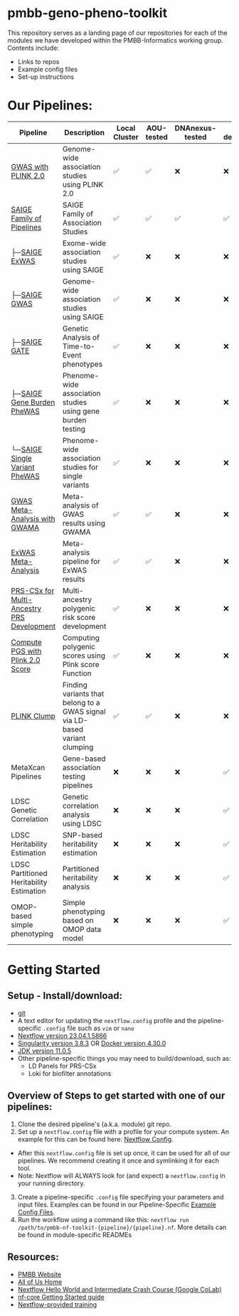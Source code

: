 # pmbb-geno-pheno-toolkit

This repository serves as a landing page of our repositories for each of the modules we have developed within the PMBB-Informatics working group. Contents include:
- Links to repos
- Example config files
- Set-up instructions

# Our Pipelines:

| Pipeline | Description | Local Cluster | AOU-tested | DNAnexus-tested | In-development |
|----------|-------------|---------------|------------|-----------------|----------------|
| [GWAS with PLINK 2.0](https://github.com/PMBB-Informatics-and-Genomics/pmbb-nf-toolkit-plink-2.0-gwas) | Genome-wide association studies using PLINK 2.0 | ✅ | ✅ | ❌ | ❌ |
| [SAIGE Family of Pipelines](https://github.com/PMBB-Informatics-and-Genomics/pmbb-nf-toolkit-saige-family/tree/main) | SAIGE Family of Association Studies | ✅ | ✅ | ✅ | ✅ |
| ├─[SAIGE ExWAS](https://github.com/PMBB-Informatics-and-Genomics/pmbb-nf-toolkit-saige-family/blob/main/READMEs/SAIGE_ExWAS_docs.md) | Exome-wide association studies using SAIGE | ✅ | ❌ | ❌ | ❌ |
| ├─[SAIGE GWAS](https://github.com/PMBB-Informatics-and-Genomics/pmbb-nf-toolkit-saige-family/blob/main/READMEs/SAIGE_GWAS_docs.md) | Genome-wide association studies using SAIGE | ✅ | ❌ | ❌ | ❌ |
| ├─[SAIGE GATE](https://github.com/PMBB-Informatics-and-Genomics/pmbb-nf-toolkit-saige-family/blob/5bcf1ea047af318269c7204f35b1dd17b8b087a7/READMEs/SAIGE-GATE_docs.md) | Genetic Analysis of Time-to-Event phenotypes | ✅ | ❌ | ❌ | ❌ |
| ├─[SAIGE Gene Burden PheWAS](https://github.com/PMBB-Informatics-and-Genomics/pmbb-nf-toolkit-saige-family/blob/main/READMEs/Single-Gene_Burden_PheWAS_docs.md) | Phenome-wide association studies using gene burden testing | ✅ | ❌ | ❌ | ❌ |
| └─[SAIGE Single Variant PheWAS](https://github.com/PMBB-Informatics-and-Genomics/pmbb-nf-toolkit-saige-family/blob/main/READMEs/Single-Variant_PheWAS_docs.md) | Phenome-wide association studies for single variants | ✅ | ❌ | ❌ | ❌ |
| [GWAS Meta-Analysis with GWAMA](https://github.com/PMBB-Informatics-and-Genomics/pmbb-nf-toolkit-gwama-meta-analysis) | Meta-analysis of GWAS results using GWAMA | ✅ | ✅ | ❌ | ❌ |
| [ExWAS Meta-Analysis](https://github.com/PMBB-Informatics-and-Genomics/pmbb-nf-toolkit-exwas-meta-analysis) | Meta-analysis pipeline for ExWAS results | ✅ | ✅ | ❌ | ❌ |
| [PRS-CSx for Multi-Ancestry PRS Development](https://github.com/PMBB-Informatics-and-Genomics/pmbb-nf-toolkit-prs-csx) | Multi-ancestry polygenic risk score development | ✅ | ❌ | ❌ | ❌ |
| [Compute PGS with Plink 2.0 Score](https://github.com/PMBB-Informatics-and-Genomics/pmbb-nf-toolkit-plink2-score) | Computing polygenic scores using Plink score Function | ✅ | ❌ | ❌ | ❌ |
| [PLINK Clump](https://github.com/PMBB-Informatics-and-Genomics/pmbb-nf-toolkit-plink-clump) | Finding variants that belong to a GWAS signal via LD-based variant clumping | ✅ | ✅ | ❌ | ❌ |
| MetaXcan Pipelines | Gene-based association testing pipelines | ❌ | ❌ | ❌ | ✅ |
| LDSC Genetic Correlation | Genetic correlation analysis using LDSC | ❌ | ❌ | ❌ | ✅ |
| LDSC Heritability Estimation | SNP-based heritability estimation | ❌ | ❌ | ❌ | ✅ |
| LDSC Partitioned Heritability Estimation | Partitioned heritability analysis | ❌ | ❌ | ❌ | ✅ |
| OMOP-based simple phenotyping | Simple phenotyping based on OMOP data model | ❌ | ❌ | ❌ | ✅ |


# Getting Started

## Setup - Install/download:
- [git](https://git-scm.com/book/en/v2/Getting-Started-Installing-Git)
- A text editor for updating the `nextflow.config` profile and the pipeline-specific `.config` file such as `vim` or `nano`
- [Nextflow version 23.04.1.5866](https://www.nextflow.io/docs/latest/cli.html)
- [Singularity version 3.8.3](https://sylabs.io/docs/) OR [Docker version 4.30.0](https://docs.docker.com/)
- [JDK version 11.0.5](https://www.oracle.com/java/technologies/javase/jdk11-archive-downloads.html)
- Other pipeline-specific things you may need to build/download, such as:
  - LD Panels for PRS-CSx
  - Loki for biofilter annotations

## Overview of Steps to get started with one of our pipelines:
1. Clone the desired pipeline's (a.k.a. module) git repo. 
2. Set up a `nextflow.config` file with a profile for your compute system. An example for this can be found here: [Nextflow Config](https://github.com/PMBB-Informatics-and-Genomics/pmbb-geno-pheno-toolkit/blob/main/Example_Configs/nextflow.config).
  - After this `nextflow.config` file is set up once, it can be used for all of our pipelines. We recommend creating it once and symlinking it for each tool. 
  - Note: Nextflow will ALWAYS look for (and expect) a `nextflow.config` in your running directory. 
3. Create a pipeline-specific `.config` file specifying your parameters and input files. Examples can be found in our Pipeline-Specific [Example Config Files](https://github.com/PMBB-Informatics-and-Genomics/pmbb-geno-pheno-toolkit/tree/main/Example_Configs).
4. Run the workflow using a command like this: `nextflow run /path/to/pmbb-nf-toolkit-{pipeline}/{pipeline}.nf`. More details can be found in module-specific READMEs

## Resources:
- [PMBB Website](https://pmbb.med.upenn.edu/)
- [All of Us Home](https://allofus.nih.gov/)
- [Nextflow Hello World and Intermediate Crash Course (Google CoLab)](https://colab.research.google.com/drive/1j_2NXUYuspM79CnJngIohuzOy_X4G4qs?usp=sharing)
- [nf-core Getting Started guide](https://nf-co.re/docs/usage/getting_started/introduction)
- [Nextflow-provided training](https://training.nextflow.io/hello_nextflow/)
